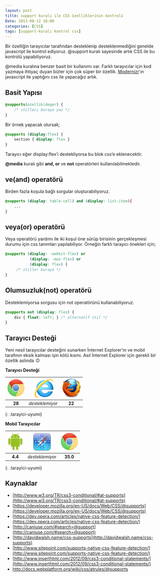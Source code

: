 ```yaml
---
layout: post
title: support kuralı ile CSS özelliklerinin kontrolü
Date: 2013-08-12 18:00
categories: [CSS]
tags: [support-kuralı kontrol css]
---
```


Bir özelliğin tarayıcılar tarafından desteklenip desteklenmediğini genelde javascript ile kontrol ediyoruz. @support kuralı sayesinde artık CSS ile bu kontrolü yapabiliyoruz.

@media kuralına benzer basit bir kullanımı var. Farklı tarayıcılar için kod yazmaya ihtiyaç duyan bizler için çok süper bir özellik. [Modernizr](http://modernizr.com/)’ın javascript ile yaptığını css ile yapacağız artık.

## Basit Yapısı

```css
@supports(ozellik:deger) {
    /* stilleri buraya yaz */
}
```

Bir örnek yapacak olursak;

```css
@supports (display:flex) {
    section { display: flex }
}
```

Tarayıcı eğer display:flex’i destekliyorsa bu blok css’e eklenecektir.

**@media** kuralı gibi **and, or** ve **not** operatörleri kullanılabilmektedir.

## ve(and) operatörü

Birden fazla koşula bağlı sorgular oluşturabiliyoruz.

```css
@supports (display: table-cell) and (display: list-item){
    ...
}
```

## veya(or) operatörü

Veya operatörü yardımı ile iki koşul öne sürüp birisinin gerçekleşmesi durumu için css tanımları yapılabiliyor. Örneğin farklı tarayıcı önekleri için;

```css
@supports (display: -webkit-flex) or
           (display: -moz-flex) or
           (display: flex) {
     /* stiller buraya */
}
```

## Olumsuzluk(not) operatörü

Desteklemiyorsa sorgusu için not operatörünü kullanabiliyoruz.

```css
@supports not (display: flex) {
    div { float: left; } /* alternatif stil */
}
```

## Tarayıcı Desteği

Yeni nesil tarayıcılar desteğini sunarken İnternet Explorer’ın ve mobil tarafının eksik kalması işin kötü kısmı. Asıl İnternet Explorer için gerekli bir özellik aslında :D


**Tarayıcı Desteği**

|![Chrome][chrome]|![explorer][explorer]|![Firefox][firefox]|
|:-----------------:|:---------------:|:-------------------:|
|**28**|*desteklemiyor*|**22**|
{: .tarayici-uyumi}

**Mobil Tarayıcılar**

|![Android][android] | ![Mobil Safari][msafari] | ![Chrome][chrome] |
|:------------------------:|:----------------------:|:-------------------:|
|**4.4**|*desteklemiyor*|**35.0**|
{: .tarayici-uyumi}

## Kaynaklar

* [http://www.w3.org/TR/css3-conditional/#at-supports](http://www.w3.org/TR/css3-conditional/#at-supports)
* [https://developer.mozilla.org/en-US/docs/Web/CSS/@supports](https://developer.mozilla.org/en-US/docs/Web/CSS/@supports)
* [https://dev.opera.com/articles/native-css-feature-detection/](https://dev.opera.com/articles/native-css-feature-detection/)
* [http://caniuse.com/#search=@support](http://caniuse.com/#search=@support)
* [http://davidwalsh.name/css-supports](http://davidwalsh.name/css-supports)
* [http://www.sitepoint.com/supports-native-css-feature-detection/](http://www.sitepoint.com/supports-native-css-feature-detection/)
* [http://www.inserthtml.com/2012/09/css3-conditional-statements/](http://www.inserthtml.com/2012/09/css3-conditional-statements/)
* http://docs.webplatform.org/wiki/css/atrules/@supports

[firefox]: /images/ff.png
[chrome]: /images/ch.png
[explorer]: /images/ie.png
[msafari]:/images/sm.png
[android]:/images/an.png
